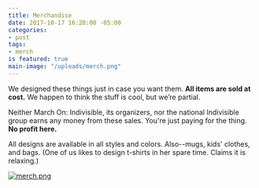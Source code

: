 ```yaml
---
title: Merchandise
date: 2017-10-17 16:20:00 -05:00
categories:
- post
tags:
- merch
is featured: true
main-image: "/uploads/merch.png"
---
```


<p>We designed these things just in case you want them. <b>All items are sold at cost.</b> We happen to think the stuff is cool, but we&rsquo;re partial. </p>
<p>Neither March On: Indivisible, its organizers, nor the national Indivisible group earns any money from these sales. You're just paying for the thing. <b>No profit here.</b></p>
<p>All designs are available in all styles and colors. Also--mugs, kids' clothes, and bags. (One of us likes to design t-shirts in her spare time. Claims it is relaxing.)</p>

[![merch.png](/uploads/merch.png)](https://www.redbubble.com/people/marchonknoxco/collections/776555-march-on?asc=u)